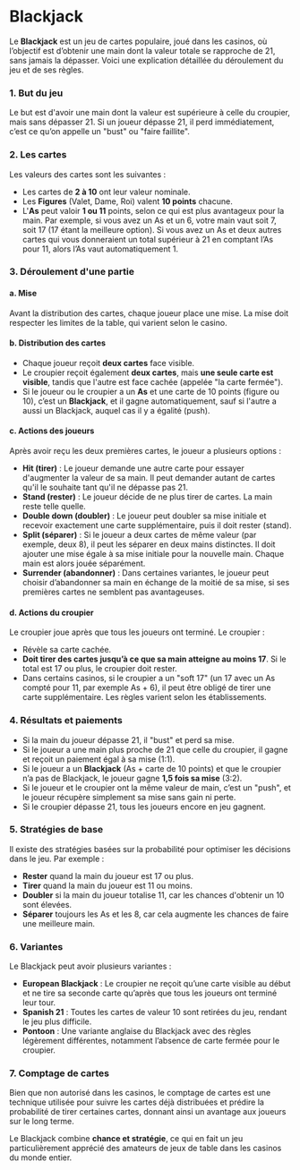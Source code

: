 # Blackjack

Le **Blackjack** est un jeu de cartes populaire, joué dans les casinos, où l’objectif est d’obtenir une main dont la valeur totale se rapproche de 21, sans jamais la dépasser. Voici une explication détaillée du déroulement du jeu et de ses règles.

### 1. **But du jeu**
Le but est d'avoir une main dont la valeur est supérieure à celle du croupier, mais sans dépasser 21. Si un joueur dépasse 21, il perd immédiatement, c’est ce qu’on appelle un "bust" ou "faire faillite".

### 2. **Les cartes**
Les valeurs des cartes sont les suivantes :
- Les cartes de **2 à 10** ont leur valeur nominale.
- Les **Figures** (Valet, Dame, Roi) valent **10 points** chacune.
- L'**As** peut valoir **1 ou 11** points, selon ce qui est plus avantageux pour la main. Par exemple, si vous avez un As et un 6, votre main vaut soit 7, soit 17 (17 étant la meilleure option). Si vous avez un As et deux autres cartes qui vous donneraient un total supérieur à 21 en comptant l’As pour 11, alors l’As vaut automatiquement 1.

### 3. **Déroulement d'une partie**
#### a. **Mise**
Avant la distribution des cartes, chaque joueur place une mise. La mise doit respecter les limites de la table, qui varient selon le casino.

#### b. **Distribution des cartes**
- Chaque joueur reçoit **deux cartes** face visible.
- Le croupier reçoit également **deux cartes**, mais **une seule carte est visible**, tandis que l'autre est face cachée (appelée "la carte fermée").
- Si le joueur ou le croupier a un **As** et une carte de 10 points (figure ou 10), c’est un **Blackjack**, et il gagne automatiquement, sauf si l'autre a aussi un Blackjack, auquel cas il y a égalité (push).

#### c. **Actions des joueurs**
Après avoir reçu les deux premières cartes, le joueur a plusieurs options :
- **Hit (tirer)** : Le joueur demande une autre carte pour essayer d'augmenter la valeur de sa main. Il peut demander autant de cartes qu'il le souhaite tant qu'il ne dépasse pas 21.
- **Stand (rester)** : Le joueur décide de ne plus tirer de cartes. La main reste telle quelle.
- **Double down (doubler)** : Le joueur peut doubler sa mise initiale et recevoir exactement une carte supplémentaire, puis il doit rester (stand).
- **Split (séparer)** : Si le joueur a deux cartes de même valeur (par exemple, deux 8), il peut les séparer en deux mains distinctes. Il doit ajouter une mise égale à sa mise initiale pour la nouvelle main. Chaque main est alors jouée séparément.
- **Surrender (abandonner)** : Dans certaines variantes, le joueur peut choisir d’abandonner sa main en échange de la moitié de sa mise, si ses premières cartes ne semblent pas avantageuses.

#### d. **Actions du croupier**
Le croupier joue après que tous les joueurs ont terminé. Le croupier :
- Révèle sa carte cachée.
- **Doit tirer des cartes jusqu’à ce que sa main atteigne au moins 17**. Si le total est 17 ou plus, le croupier doit rester.
- Dans certains casinos, si le croupier a un "soft 17" (un 17 avec un As compté pour 11, par exemple As + 6), il peut être obligé de tirer une carte supplémentaire. Les règles varient selon les établissements.

### 4. **Résultats et paiements**
- Si la main du joueur dépasse 21, il "bust" et perd sa mise.
- Si le joueur a une main plus proche de 21 que celle du croupier, il gagne et reçoit un paiement égal à sa mise (1:1).
- Si le joueur a un **Blackjack** (As + carte de 10 points) et que le croupier n’a pas de Blackjack, le joueur gagne **1,5 fois sa mise** (3:2).
- Si le joueur et le croupier ont la même valeur de main, c’est un "push", et le joueur récupère simplement sa mise sans gain ni perte.
- Si le croupier dépasse 21, tous les joueurs encore en jeu gagnent.

### 5. **Stratégies de base**
Il existe des stratégies basées sur la probabilité pour optimiser les décisions dans le jeu. Par exemple :
- **Rester** quand la main du joueur est 17 ou plus.
- **Tirer** quand la main du joueur est 11 ou moins.
- **Doubler** si la main du joueur totalise 11, car les chances d'obtenir un 10 sont élevées.
- **Séparer** toujours les As et les 8, car cela augmente les chances de faire une meilleure main.

### 6. **Variantes**
Le Blackjack peut avoir plusieurs variantes :
- **European Blackjack** : Le croupier ne reçoit qu’une carte visible au début et ne tire sa seconde carte qu’après que tous les joueurs ont terminé leur tour.
- **Spanish 21** : Toutes les cartes de valeur 10 sont retirées du jeu, rendant le jeu plus difficile.
- **Pontoon** : Une variante anglaise du Blackjack avec des règles légèrement différentes, notamment l’absence de carte fermée pour le croupier.

### 7. **Comptage de cartes**
Bien que non autorisé dans les casinos, le comptage de cartes est une technique utilisée pour suivre les cartes déjà distribuées et prédire la probabilité de tirer certaines cartes, donnant ainsi un avantage aux joueurs sur le long terme.

Le Blackjack combine **chance et stratégie**, ce qui en fait un jeu particulièrement apprécié des amateurs de jeux de table dans les casinos du monde entier.
